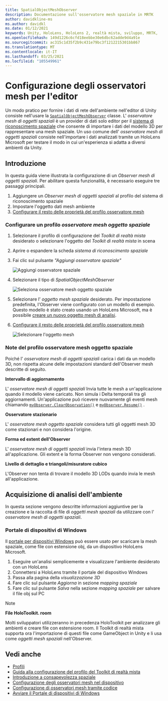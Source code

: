 ```yaml
---
title: SpatialObjectMeshObserver
description: Documentazione sull'osservatore mesh spaziale in MRTK
author: davidkline-ms
ms.author: davidkl
ms.date: 01/12/2021
keywords: Unity, HoloLens, HoloLens 2, realtà mista, sviluppo, MRTK,
ms.openlocfilehash: 149d1226c6cfd18eebbe30e6dbc62adde9d4a91e
ms.sourcegitcommit: ac315c1d35f2b9c431e79bc3f1212215301bb867
ms.translationtype: MT
ms.contentlocale: it-IT
ms.lasthandoff: 03/25/2021
ms.locfileid: "105549961"
---
```

# <a name="configuring-mesh-observers-for-the-editor"></a>Configurazione degli osservatori mesh per l'editor

Un modo pratico per fornire i dati di rete dell'ambiente nell'editor di Unity consiste nell'usare la [`SpatialObjectMeshObserver`](xref:Microsoft.MixedReality.Toolkit.SpatialObjectMeshObserver.SpatialObjectMeshObserver) classe. L' *osservatore mesh di oggetti spaziali* è un provider di dati solo editor per il [sistema di riconoscimento spaziale](spatial-awareness-getting-started.md) che consente di importare i dati del modello 3D per rappresentare una mesh spaziale. Un uso comune dell' *osservatore mesh di oggetti spaziali* consiste nell'importare i dati analizzati tramite un HoloLens Microsoft per testare il modo in cui un'esperienza si adatta a diversi ambienti da Unity.

## <a name="getting-started"></a>Introduzione

In questa guida viene illustrata la configurazione di un *Observer mesh di oggetti spaziali*. Per abilitare questa funzionalità, è necessario eseguire tre passaggi principali.

1. Aggiungere un *Observer mesh di oggetti spaziali* al profilo del sistema di riconoscimento spaziale
1. Impostare l'oggetto dati mesh ambiente
1. [Configurare il resto delle proprietà del profilo osservatore mesh](configuring-spatial-awareness-mesh-observer.md)

### <a name="set-up-a-spatial-object-mesh-observer-profile"></a>Configurare un profilo *osservatore mesh oggetto spaziale*

1. Selezionare il profilo di configurazione del *Toolkit di realtà mista* desiderato o selezionare l'oggetto del *Toolkit di realtà mista* in scena
1. Aprire o espandere la scheda *sistema di riconoscimento spaziale*
1. Fai clic sul pulsante *"Aggiungi osservatore spaziale"*

    ![Aggiungi osservatore spaziale](../images/spatial-awareness/AddObserver.png)

1. Selezionare il tipo di *SpatialObjectMeshObserver*

    ![Seleziona osservatore mesh oggetto spaziale](../images/spatial-awareness/SelectObjectObserver.png)

1. Selezionare l' *oggetto mesh spaziale* desiderato. Per impostazione predefinita, l'Observer viene configurato con un modello di esempio. Questo modello è stato creato usando un HoloLens Microsoft, ma è possibile [creare un nuovo oggetto mesh di analisi](#acquiring-environment-scans).
1. [Configurare il resto delle proprietà del profilo osservatore mesh](configuring-spatial-awareness-mesh-observer.md)

    ![Selezionare l'oggetto mesh](../images/spatial-awareness/ObjectObserverProfile.png)

### <a name="spatial-object-mesh-observer-profile-notes"></a>Note del profilo osservatore mesh oggetto spaziale

Poiché l' *osservatore mesh di oggetti spaziali* carica i dati da un modello 3D, non rispetta alcune delle impostazioni standard dell'Observer mesh descritte di seguito.

**Intervallo di aggiornamento**

L'  *osservatore mesh di oggetti spaziali* Invia tutte le mesh a un'applicazione quando il modello viene caricato. Non simula i Delta temporali tra gli aggiornamenti. Un'applicazione può ricevere nuovamente gli eventi mesh chiamando [`myObserver.ClearObservation()`](xref:Microsoft.MixedReality.Toolkit.SpatialAwareness.IMixedRealitySpatialAwarenessObserver.ClearObservations) e [`myObserver.Resume()`](xref:Microsoft.MixedReality.Toolkit.SpatialAwareness.IMixedRealitySpatialAwarenessObserver.Resume) .

**Osservatore stazionario**

L' *osservatore mesh oggetto spaziale* considera tutti gli oggetti mesh 3D come stazionari e non considera l'origine.

**Forma ed extent dell'Observer**

L'  *osservatore mesh di oggetti spaziali* invia l'intera mesh 3D all'applicazione. Gli extent e la forma Observer non vengono considerati.

**Livello di dettaglio e triangoli/misuratore cubico**

L'Observer non tenta di trovare il modello 3D LODs quando invia le mesh all'applicazione.

## <a name="acquiring-environment-scans"></a>Acquisizione di analisi dell'ambiente

In questa sezione vengono descritte informazioni aggiuntive per la creazione e la raccolta di file di *oggetti mesh spaziali* da utilizzare con l' *osservatore mesh di oggetti spaziali*.

### <a name="windows-device-portal"></a>Portale di dispositivi di Windows

Il [portale per dispositivi Windows](/windows/mixed-reality/using-the-windows-device-portal) può essere usato per scaricare la mesh spaziale, come file con estensione obj, da un dispositivo HoloLens Microsoft.

1. Eseguire un'analisi semplicemente e visualizzare l'ambiente desiderato con un HoloLens
1. Connettersi a HoloLens tramite il portale del dispositivo Windows
1. Passa alla pagina della *visualizzazione 3D*
1. Fare clic sul pulsante *Aggiorna* in sezione *mapping spaziale*
1. Fare clic sul pulsante *Salva* nella sezione *mapping spaziale* per salvare il file obj sul PC

> [!NOTE]
> **File HoloToolkit. room**
>
> Molti sviluppatori utilizzeranno in precedenza HoloToolkit per analizzare gli ambienti e creare file con estensione room. Il Toolkit di realtà mista supporta ora l'importazione di questi file come GameObject in Unity e li usa come *oggetti mesh spaziali* nell'Observer.

## <a name="see-also"></a>Vedi anche

- [Profili](../profiles/profiles.md)
- [Guida alla configurazione del profilo del Toolkit di realtà mista](../../configuration/mixed-reality-configuration-guide.md)
- [Introduzione a consapevolezza spaziale](spatial-awareness-getting-started.md)
- [Configurazione degli osservatori mesh nel dispositivo](configuring-spatial-awareness-mesh-observer.md)
- [Configurazione di osservatori mesh tramite codice](usage-guide.md)
- [Avviare il Portale di dispositivi di Windows](/windows/mixed-reality/using-the-windows-device-portal)